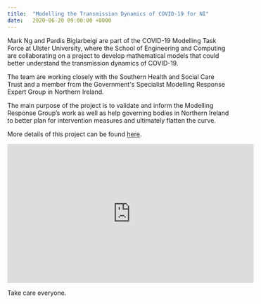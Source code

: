 ```yaml
---
title:  "Modelling the Transmission Dynamics of COVID-19 for NI"
date:   2020-06-20 09:00:00 +0000
---
```


Mark Ng and Pardis Biglarbeigi are part of the COVID-19 Modelling Task Force at Ulster University, where the School of Engineering and Computing are collaborating on a project to develop mathematical models that could better understand the transmission dynamics of COVID-19.

The team are working closely with the Southern Health and Social Care Trust and a member from the Government's Specialist Modelling Response Expert Group in Northern Ireland.

The main purpose of the project is to validate and inform the Modelling Response Group’s work as well as help governing bodies in Northern Ireland to better plan for intervention measures and ultimately flatten the curve.

More details of this project can be found [here](https://www.ulster.ac.uk/coronavirus/research/innovation/modelling-the-transmission-dynamics-of-covid-19).

<iframe width="560" height="315" src="https://www.youtube.com/embed/DGoU2zCu63o" frameborder="0" allow="accelerometer; autoplay; encrypted-media; gyroscope; picture-in-picture" allowfullscreen></iframe>  
  


Take care everyone.
